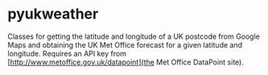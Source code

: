 pyukweather
===========

Classes for getting the latitude and longitude of a UK postcode from Google Maps and 
obtaining the UK Met Office forecast for a given latitude and longitude.  Requires an 
API key from [http://www.metoffice.gov.uk/datapoint](the Met Office DataPoint site).
